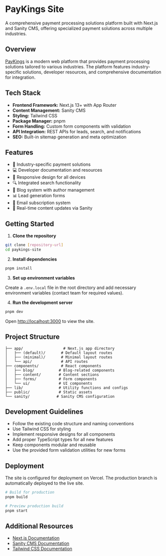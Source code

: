 # PayKings Site

A comprehensive payment processing solutions platform built with Next.js and Sanity CMS, offering specialized payment solutions across multiple industries.

## Overview

[PayKings](https://paykings.com) is a modern web platform that provides payment processing solutions tailored to various industries. The platform features industry-specific solutions, developer resources, and comprehensive documentation for integration.

## Tech Stack

- **Frontend Framework:** Next.js 13+ with App Router
- **Content Management:** Sanity CMS
- **Styling:** Tailwind CSS
- **Package Manager:** pnpm
- **Form Handling:** Custom form components with validation
- **API Integration:** REST APIs for leads, search, and notifications
- **SEO:** Built-in sitemap generation and meta optimization

## Features

- 🏢 Industry-specific payment solutions
- 💻 Developer documentation and resources
- 📱 Responsive design for all devices
- 🔍 Integrated search functionality
- 📝 Blog system with author management
- 📊 Lead generation forms
- 📧 Email subscription system
- 🔄 Real-time content updates via Sanity

## Getting Started

1. **Clone the repository**

```bash
git clone [repository-url]
cd paykings-site
```

2. **Install dependencies**

```bash
pnpm install
```

3. **Set up environment variables**

Create a `.env.local` file in the root directory and add necessary environment variables (contact team for required values).

4. **Run the development server**

```bash
pnpm dev
```

Open [http://localhost:3000](http://localhost:3000) to view the site.

## Project Structure

```
├── app/                  # Next.js app directory
│   ├── (default)/       # Default layout routes
│   ├── (minimal)/       # Minimal layout routes
│   └── api/             # API routes
├── components/          # React components
│   ├── blog/           # Blog-related components
│   ├── content/        # Content sections
│   ├── forms/          # Form components
│   └── ui/             # UI components
├── lib/                # Utility functions and configs
├── public/             # Static assets
└── sanity/            # Sanity CMS configuration
```

## Development Guidelines

- Follow the existing code structure and naming conventions
- Use Tailwind CSS for styling
- Implement responsive designs for all components
- Add proper TypeScript types for all new features
- Keep components modular and reusable
- Use the provided form validation utilities for new forms

## Deployment

The site is configured for deployment on Vercel. The production branch is automatically deployed to the live site.

```bash
# Build for production
pnpm build

# Preview production build
pnpm start
```

## Additional Resources

- [Next.js Documentation](https://nextjs.org/docs)
- [Sanity CMS Documentation](https://www.sanity.io/docs)
- [Tailwind CSS Documentation](https://tailwindcss.com/docs)
